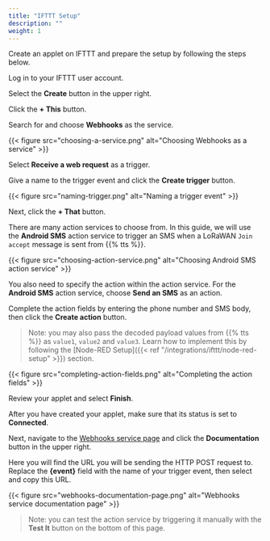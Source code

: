 ```yaml
---
title: "IFTTT Setup"
description: ""
weight: 1
---
```


Create an applet on IFTTT and prepare the setup by following the steps below.

<!--more-->

Log in to your IFTTT user account.

Select the **Create** button in the upper right. 

Click the **+ This** button.

Search for and choose **Webhooks** as the service.

{{< figure src="choosing-a-service.png" alt="Choosing Webhooks as a service" >}}

Select **Receive a web request** as a trigger.

Give a name to the trigger event and click the **Create trigger** button.

{{< figure src="naming-trigger.png" alt="Naming a trigger event" >}}

Next, click the **+ That** button.

There are many action services to choose from. In this guide, we will use the **Android SMS** action service to trigger an SMS when a LoRaWAN `Join accept` message is sent from {{% tts %}}.

{{< figure src="choosing-action-service.png" alt="Choosing Android SMS action service" >}}

You also need to specify the action within the action service. For the **Android SMS** action service, choose **Send an SMS** as an action. 

Complete the action fields by entering the phone number and SMS body, then click the **Create action** button.

>Note: you may also pass the decoded payload values from {{% tts %}} as `value1`, `value2` and `value3`. Learn how to implement this by following the [Node-RED Setup]({{< ref "/integrations/ifttt/node-red-setup" >}}) section.

{{< figure src="completing-action-fields.png" alt="Completing the action fields" >}}

Review your applet and select **Finish**.

After you have created your applet, make sure that its status is set to **Connected**.

Next, navigate to the [Webhooks service page](https://ifttt.com/maker_webhooks) and click the **Documentation** button in the upper right.

Here you will find the URL you will be sending the HTTP POST request to. Replace the **{event}** field with the name of your trigger event, then select and copy this URL.

{{< figure src="webhooks-documentation-page.png" alt="Webhooks service documentation page" >}}

>Note: you can test the action service by triggering it manually with the **Test It** button on the bottom of this page.